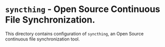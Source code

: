 # `syncthing` - Open Source Continuous File Synchronization.

This directory contains configuration of `syncthing`, an Open Source continuous
file synchronization tool.

